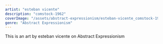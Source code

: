 ```yaml
---
artist: "esteban vicente"
description: "comstock-1962"
coverImage: "/assets/abstract-expressionism/esteban-vicente_comstock-1962.jpg"
genre: "Abstract Expressionism"
---
```

This is an art by esteban vicente on Abstract Expressionism

